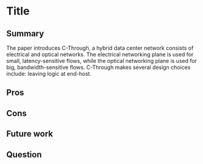 # Title

## Summary
The paper introduces C-Through, a hybrid data center network consists of electrical and optical networks. The electrical networking plane is used for small, latency-sensitive flows, while the optical networking plane is used for big, bandwidth-sensitive flows. C-Through makes several design choices include: leaving logic at end-host.
## Pros

## Cons

## Future work

## Question
